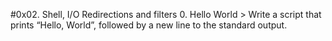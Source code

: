 #0x02. Shell, I/O Redirections and filters
0. Hello World > Write a script that prints “Hello, World”, followed by a new line to the standard output.
